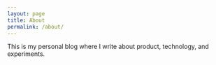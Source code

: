 ```yaml
---
layout: page
title: About
permalink: /about/
---
```


This is my personal blog where I write about product, technology, and experiments.
